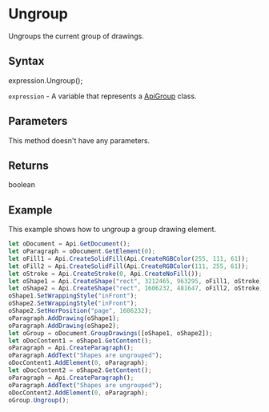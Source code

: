 # Ungroup

Ungroups the current group of drawings.

## Syntax

expression.Ungroup();

`expression` - A variable that represents a [ApiGroup](../ApiGroup.md) class.

## Parameters

This method doesn't have any parameters.

## Returns

boolean

## Example

This example shows how to ungroup a group drawing element.

```javascript
let oDocument = Api.GetDocument();
let oParagraph = oDocument.GetElement(0);
let oFill1 = Api.CreateSolidFill(Api.CreateRGBColor(255, 111, 61));
let oFill2 = Api.CreateSolidFill(Api.CreateRGBColor(111, 255, 61));
let oStroke = Api.CreateStroke(0, Api.CreateNoFill());
let oShape1 = Api.CreateShape("rect", 3212465, 963295, oFill1, oStroke);
let oShape2 = Api.CreateShape("rect", 1606232, 481647, oFill2, oStroke);
oShape1.SetWrappingStyle("inFront");
oShape2.SetWrappingStyle("inFront");
oShape2.SetHorPosition("page", 1606232);
oParagraph.AddDrawing(oShape1);
oParagraph.AddDrawing(oShape2);
let oGroup = oDocument.GroupDrawings([oShape1, oShape2]);
let oDocContent1 = oShape1.GetContent();
oParagraph = Api.CreateParagraph();
oParagraph.AddText("Shapes are ungrouped");
oDocContent1.AddElement(0, oParagraph);
let oDocContent2 = oShape2.GetContent();
oParagraph = Api.CreateParagraph();
oParagraph.AddText("Shapes are ungrouped");
oDocContent2.AddElement(0, oParagraph);
oGroup.Ungroup();

```
